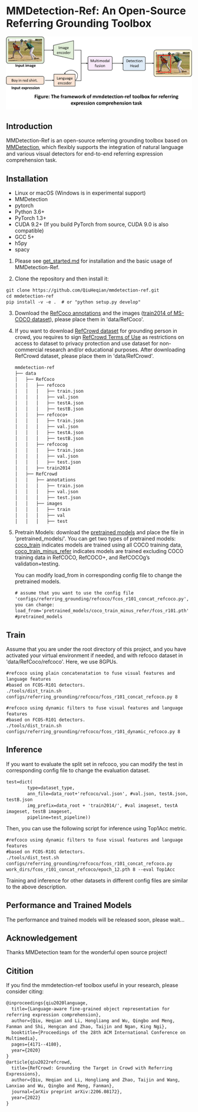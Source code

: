 # MMDetection-Ref: An Open-Source Referring Grounding Toolbox
<div align="center">
  <img src="resources/mmdetection-ref_framework.png" width="700"/>
</div>

## Introduction  
MMDetection-Ref is an open-source referring grounding toolbox based on [MMDetection](https://github.com/open-mmlab/mmdetection), which ﬂexibly supports the integration of natural language and various visual detectors for end-to-end referring expression comprehension task.

## Installation
* Linux or macOS (Windows is in experimental support)
* MMDetection
* pytorch
* Python 3.6+
* PyTorch 1.3+
* CUDA 9.2+ (If you build PyTorch from source, CUDA 9.0 is also compatible)
* GCC 5+
* h5py
* spacy

1. Please see [get_started.md](https://github.com/QiuHeqian/mmdetection-ref/blob/master/docs/get_started.md) for installation and the basic usage of MMDetection-Ref.

2. Clone the repository and then install it: 
``` 
git clone https://github.com/QiuHeqian/mmdetection-ref.git
cd mmdetection-ref  
pip install -v -e .  # or "python setup.py develop"  
```
3. Download the [RefCoco annotations](https://drive.google.com/file/d/19pY_Ks48FNflXp2zt-9jQRLiYn5oFMj8/view?usp=sharing) and the images ([train2014 of MS-COCO dataset](http://images.cocodataset.org/zips/train2014.zip)), please place them in 'data/RefCoco'.
4. If you want to download [RefCrowd dataset](https://qiuheqian.github.io/datasets/refcrowd/) for grounding person in crowd, you requires to sign [RefCrowd Terms of Use](https://docs.google.com/forms/d/e/1FAIpQLSeWgI0mzT1OFrhEthLZLURvuC-he_Hy882nEnCzhiM6DAoFEg/viewform?usp=sf_link) as restrictions on access to dataset to privacy protection and use dataset for non-commercial research and/or educational purposes. After downloading RefCrowd dataset, please place them in 'data/RefCrowd'.
    ```
    mmdetection-ref
    ├── data
    │   ├── RefCoco
    │   │   ├── refcoco
    │   │   │   ├── train.json
    │   │   │   ├── val.json
    │   │   │   ├── testA.json
    │   │   │   ├── testB.json
    │   │   ├── refcoco+
    │   │   │   ├── train.json
    │   │   │   ├── val.json
    │   │   │   ├── testA.json
    │   │   │   ├── testB.json
    │   │   ├── refcocog
    │   │   │   ├── train.json
    │   │   │   ├── val.json
    │   │   │   ├── test.json
    │   │   ├── train2014
    │   ├── RefCrowd
    │   │   ├── annotations
    │   │   │   ├── train.json
    │   │   │   ├── val.json
    │   │   │   ├── test.json
    │   │   ├── images
    │   │   │   ├── train
    │   │   │   ├── val
    │   │   │   ├── test

    ```
5. Pretrain Models: download the [pretrained models](https://drive.google.com/drive/folders/1uAxYujoKWIDngG5VpNzpKlb5KJTuzBdw?usp=sharing) and place the file in 'pretrained_models/'. You can get two types of pretrained models: [coco_train](https://drive.google.com/file/d/1ie3Y4zznidCzbTYmtz4QUK0dY9cwHthx/view?usp=sharing) indicates models are trained using all COCO training data, [coco_train_minus_refer](https://drive.google.com/file/d/1FZEm9F0zSzjewGzr64sEFP6mPEgRxUCN/view?usp=sharing) indicates models are trained excluding COCO training data in RefCOCO, RefCOCO+, and RefCOCOg’s validation+testing.

   You can modify load_from in corresponding config file to change the pretrained models.
    ```
    # assume that you want to use the config file 'configs/referring_grounding/refcoco/fcos_r101_concat_refcoco.py', you can change:
    load_from='pretrained_models/coco_train_minus_refer/fcos_r101.pth' #pretrained_models
    ```
## Train  

Assume that you are under the root directory of this project, and you have activated your virtual environment if needed, and with refcoco dataset in 'data/RefCoco/refcoco'. Here, we use 8GPUs.
```
#refcoco using plain concatenatation to fuse visual features and language features 
#based on FCOS-R101 detectors.
./tools/dist_train.sh configs/referring_grounding/refcoco/fcos_r101_concat_refcoco.py 8 

```
```
#refcoco using dynamic filters to fuse visual features and language features 
#based on FCOS-R101 detectors.
./tools/dist_train.sh configs/referring_grounding/refcoco/fcos_r101_dynamic_refcoco.py 8 
```

## Inference
If you want to evaluate the split set in refcoco, you can modify the test in corresponding config file to change the evaluation dataset.
```
test=dict(
        type=dataset_type,
        ann_file=data_root+'refcoco/val.json', #val.json, testA.json, testB.json
        img_prefix=data_root + 'train2014/', #val imageset, testA imageset, testB imageset, 
        pipeline=test_pipeline))
```
Then, you can use the following script for inference using Top1Acc metric.
```
#refcoco using dynamic filters to fuse visual features and language features 
#based on FCOS-R101 detectors.
./tools/dist_test.sh configs/referring_grounding/refcoco/fcos_r101_concat_refcoco.py work_dirs/fcos_r101_concat_refcoco/epoch_12.pth 8 --eval Top1Acc
```
Training and inference for other datasets in different config files are similar to the above description.

## Performance and Trained Models
The performance and trained models will be released soon, please wait...
## Acknowledgement
Thanks MMDetection team for the wonderful open source project!

## Citition
If you find the mmdetection-ref toolbox useful in your research, please consider citing:  
```
@inproceedings{qiu2020language,
  title={Language-aware fine-grained object representation for referring expression comprehension},
  author={Qiu, Heqian and Li, Hongliang and Wu, Qingbo and Meng, Fanman and Shi, Hengcan and Zhao, Taijin and Ngan, King Ngi},
  booktitle={Proceedings of the 28th ACM International Conference on Multimedia},
  pages={4171--4180},
  year={2020}
}
@article{qiu2022refcrowd,
  title={RefCrowd: Grounding the Target in Crowd with Referring Expressions},
  author={Qiu, Heqian and Li, Hongliang and Zhao, Taijin and Wang, Lanxiao and Wu, Qingbo and Meng, Fanman},
  journal={arXiv preprint arXiv:2206.08172},
  year={2022}
}
```
